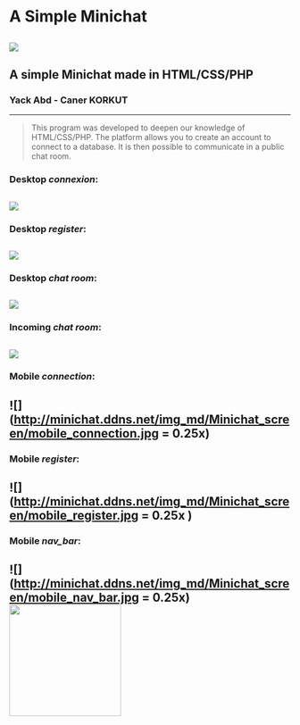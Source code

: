 # A Simple Minichat
 
![](https://pandao.github.io/editor.md/images/logos/editormd-logo-180x180.png)
--------------------------------------------------------------
## A simple Minichat made in HTML/CSS/PHP
### Yack Abd - Caner KORKUT
--------------------------------------------------------------
> This program was developed to deepen our knowledge of HTML/CSS/PHP. The platform allows you to create an account to connect to a database. It is then possible to communicate in a public chat room.
### Desktop *connexion*:
![](http://minichat.ddns.net/img_md/Minichat_screen/desktop_connection.JPG)
--------------------------------------------------------------
### Desktop *register*:
![](http://minichat.ddns.net/img_md/Minichat_screen/desktop_register.JPG)
--------------------------------------------------------------
### Desktop *chat room*:
![](http://minichat.ddns.net/img_md/Minichat_screen/desktop_chat_room.JPG)
--------------------------------------------------------------
### Incoming *chat room*:
![](http://minichat.ddns.net/img_md/Minichat_screen/Incomming_chat_room.JPG)  
--------------------------------------------------------------
### Mobile *connection*:
![](http://minichat.ddns.net/img_md/Minichat_screen/mobile_connection.jpg = 0.25x)
--------------------------------------------------------------
### Mobile *register*:
![](http://minichat.ddns.net/img_md/Minichat_screen/mobile_register.jpg = 0.25x )
--------------------------------------------------------------
### Mobile *nav_bar*:
![](http://minichat.ddns.net/img_md/Minichat_screen/mobile_nav_bar.jpg = 0.25x)
<img src="http://minichat.ddns.net/img_md/Minichat_screen/mobile_nav_bar.jpg" width="200" height="200" />
--------------------------------------------------------------

